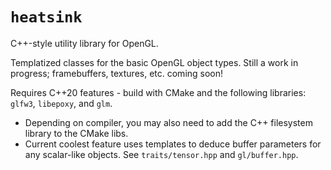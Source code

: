 # `heatsink`
C++-style utility library for OpenGL.

Templatized classes for the basic OpenGL object types. Still a work in progress; framebuffers, textures, etc. coming soon!

Requires C++20 features - build with CMake and the following libraries: `glfw3`, `libepoxy`, and `glm`.
* Depending on compiler, you may also need to add the C++ filesystem library to the CMake libs.
* Current coolest feature uses templates to deduce buffer parameters for any scalar-like objects. See `traits/tensor.hpp` and `gl/buffer.hpp`.
